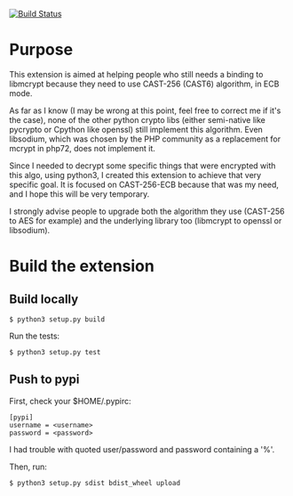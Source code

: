 [![Build Status](https://www.travis-ci.org/shtouff/python-cast6ecb.svg?branch=master)](https://www.travis-ci.org/shtouff/python-cast6ecb)

# Purpose
This extension is aimed at helping people who still needs a binding to libmcrypt because they need to use CAST-256 (CAST6) algorithm, in ECB mode.

As far as I know (I may be wrong at this point, feel free to correct me if it's the case), none of the other python crypto libs (either semi-native like pycrypto or Cpython like openssl) still implement this algorithm. Even libsodium, which was chosen by the PHP community as a replacement for mcrypt in php72, does not implement it.

Since I needed to decrypt some specific things that were encrypted with this algo, using python3, I created this extension to achieve that very specific goal. It is focused on CAST-256-ECB because that was my need, and I hope this will be very temporary. 

I strongly advise people to upgrade both the algorithm they use (CAST-256 to AES for example) and the underlying library too (libmcrypt to openssl or libsodium).

# Build the extension

## Build locally
```
$ python3 setup.py build
```

Run the tests:
```
$ python3 setup.py test
```

## Push to pypi

First, check your $HOME/.pypirc:

```
[pypi]
username = <username>
password = <password>
```
I had trouble with quoted user/password and password containing a '%'.

Then, run:
```
$ python3 setup.py sdist bdist_wheel upload
```
